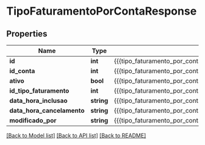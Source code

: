 # TipoFaturamentoPorContaResponse

## Properties
Name | Type | Description | Notes
------------ | ------------- | ------------- | -------------
**id** | **int** | {{{tipo_faturamento_por_conta_response_id_value}}} | [optional] 
**id_conta** | **int** | {{{tipo_faturamento_por_conta_response_id_conta_value}}} | [optional] 
**ativo** | **bool** | {{{tipo_faturamento_por_conta_response_status_value}}} | [optional] 
**id_tipo_faturamento** | **int** | {{{tipo_faturamento_por_conta_response_id_tipo_faturamento_value}}} | [optional] 
**data_hora_inclusao** | **string** | {{{tipo_faturamento_por_conta_response_data_hora_inclusao_value}}} | [optional] 
**data_hora_cancelamento** | **string** | {{{tipo_faturamento_por_conta_response_data_hora_cancelamento_value}}} | [optional] 
**modificado_por** | **string** | {{{tipo_faturamento_por_conta_response_modificado_por_value}}} | [optional] 

[[Back to Model list]](../README.md#documentation-for-models) [[Back to API list]](../README.md#documentation-for-api-endpoints) [[Back to README]](../README.md)


